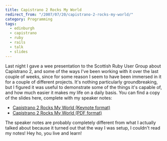 ```yaml
---
title: Capistrano 2 Rocks My World
redirect_from: "/2007/07/20/capistrano-2-rocks-my-world/"
category: Programming
tags:
  - edinburgh
  - capistrano
  - ruby
  - rails
  - talk
  - slides
---
```

Last night I gave a wee presentation to the Scottish Ruby User Group about Capistrano 2, and some of the ways I've been working with it over the last couple of weeks, since for some reason I seem to have been immersed in it for a couple of different projects.  It's nothing particularly groundbreaking, but I figured it was useful to demonstrate some of the things it's capable of, and how much easier it makes my life on a daily basis.  You can find a copy of the slides here, complete with my speaker notes:

* [Capistrano 2 Rocks My World (Keynote format)](http://woss.name/dist/capistrano_2.zip)
* [Capistrano 2 Rocks My World (PDF format)](http://woss.name/dist/capistrano_2.pdf)

The speaker notes are probably completely different from what I actually talked about because it turned out that the way I was setup, I couldn't read my notes!  Hey ho, you live and learn!
